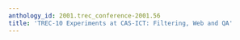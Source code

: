 ```yaml
---
anthology_id: 2001.trec_conference-2001.56
title: 'TREC-10 Experiments at CAS-ICT: Filtering, Web and QA'
---
```

